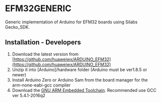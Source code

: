 # EFM32GENERIC
Generic implementation of Arduino for EFM32 boards using Silabs Gecko_SDK. 

## Installation - Developers
1. Download the latest version from [https://github.com/huaweiwx/ARDUINO_EFM32](https://github.com/huaweiwx/ARDUINO_EFM32)
2. Unzip it into [Arduino]/hardware folder (Arduino must be ver1.8.5 or newer)
3. Install Arduino Zero or Arduino Sam from the board manager for the arm-none-eabi-gcc compiler
4. Download the [GNU ARM Embedded Toolchain](https://developer.arm.com/open-source/gnu-toolchain/gnu-rm/downloads).
   Recommended use GCC ver 5.4.1-2016q2
